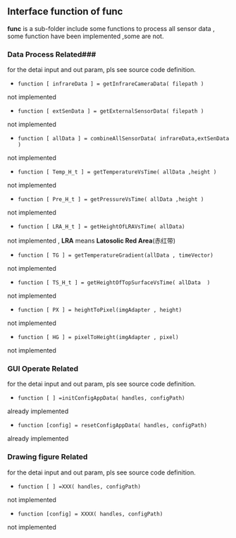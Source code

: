 ## Interface function of func ##

**func** is a sub-folder include some functions to process all sensor data , some function have been implemented ,some are not.

### Data Process Related###
for the detai input and out param, pls see source code definition.

- `function [ infrareData ] = getInfrareCameraData( filepath )`

not implemented

- `function [ extSenData ] = getExternalSensorData( filepath )`


not implemented

- `function [ allData ] = combineAllSensorData( infrareData,extSenData )`


not implemented

- `function [ Temp_H_t ] = getTemperatureVsTime( allData ,height )`

not implemented

- `function [ Pre_H_t ] = getPressureVsTime( allData ,height )`

not implemented

- `function [ LRA_H_t ] = getHeightOfLRAVsTime( allData)`

not implemented , **LRA** means **Latosolic Red Area**(赤红带)

- `function [ TG ] = getTemperatureGradient(allData , timeVector)`

not implemented 

- `function [ TS_H_t ] = getHeightOfTopSurfaceVsTime( allData  )`

not implemented 

- `function [ PX ] = heightToPixel(imgAdapter , height)`

not implemented 

- `function [ HG ] = pixelToHeight(imgAdapter , pixel)`

not implemented 

### GUI Operate Related ###
for the detai input and out param, pls see source code definition.

- `function [ ] =initConfigAppData( handles, configPath)`

already implemented

- `function [config] = resetConfigAppData( handles, configPath)`

already implemented

### Drawing figure Related ###
for the detai input and out param, pls see source code definition.

- `function [ ] =XXX( handles, configPath)`

not implemented

- `function [config] = XXXX( handles, configPath)`

not implemented


